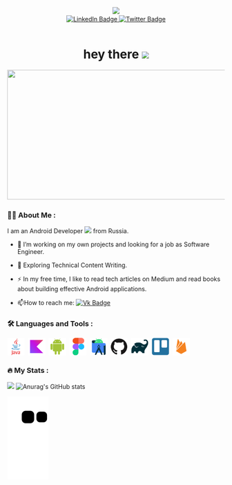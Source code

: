 <div id="header" align="center">
  <img src="https://media.giphy.com/media/u2pmTWUi0MXjyrMaVj/giphy.gif" width="200"/>
  
  <div id="badges">
    <a href="your-linkedin-URL">
      <img src="https://img.shields.io/badge/Vkontakte-blue?style=for-the-badge&logo=vk&logoColor=white" alt="LinkedIn Badge"/>
    </a>
    <a href="your-twitter-URL">
      <img src="https://img.shields.io/badge/Twitter-blue?style=for-the-badge&logo=twitter&logoColor=white" alt="Twitter Badge"/>
    </a>
  </div>

  <img src="https://komarev.com/ghpvc/?username=FabledTria5&style=flat-square&color=blue" alt=""/>

  <h1>
    hey there
    <img src="https://media.giphy.com/media/hvRJCLFzcasrR4ia7z/giphy.gif" width="30px"/>
  </h1>
</div>

<div align="center">
  <img src="https://media.giphy.com/media/uQnxWYDuUf6zGbCsGP/giphy.gif" width="600" height="300"/>
</div>

### :man_technologist: About Me : 
I am an Android Developer <img src="https://media.giphy.com/media/WUlplcMpOCEmTGBtBW/giphy.gif" width="30"> from Russia.
- :telescope: I’m working on my own projects and looking for a job as Software Engineer.

- :seedling: Exploring Technical Content Writing.

- :zap: In my free time, I like to read tech articles on Medium and read books about building effective Android applications.

- :mailbox:How to reach me: [![Vk Badge](https://img.shields.io/badge/-Vkontakte-blue?style=flat&logo=Vk&logoColor=white)](https://vk.com/fabledtria5)

### :hammer_and_wrench: Languages and Tools :
  <div>
    <img src="https://github.com/devicons/devicon/blob/master/icons/java/java-original-wordmark.svg" title="Java" alt="Java" width="40" height="40"/>&nbsp;
    <img src="https://github.com/devicons/devicon/blob/master/icons/kotlin/kotlin-original.svg" title="React" alt="React" width="40" height="40"/>&nbsp;
    <img src="https://github.com/devicons/devicon/blob/master/icons/android/android-original.svg" title="Spring" alt="Spring" width="40" height="40"/>&nbsp;
    <img src="https://github.com/devicons/devicon/blob/master/icons/figma/figma-original.svg" title="Material UI" alt="Material UI" width="40" height="40"/>&nbsp;
    <img src="https://github.com/devicons/devicon/blob/master/icons/androidstudio/androidstudio-original.svg" title="Flutter" alt="Flutter" width="40" height="40"/>&nbsp;
    <img src="https://github.com/devicons/devicon/blob/master/icons/github/github-original.svg" title="Redux" alt="Redux " width="40" height="40"/>&nbsp;
    <img src="https://github.com/devicons/devicon/blob/master/icons/gradle/gradle-plain.svg"  title="CSS3" alt="CSS" width="40" height="40"/>&nbsp;
    <img src="https://github.com/devicons/devicon/blob/master/icons/trello/trello-plain.svg" title="HTML5" alt="HTML" width="40" height="40"/>&nbsp;
    <img src="https://github.com/devicons/devicon/blob/master/icons/firebase/firebase-plain.svg" title="HTML5" alt="HTML" width="40" height="40"/>&nbsp;
  </div>
  
  ### :fire: My Stats :
  ![](http://github-profile-summary-cards.vercel.app/api/cards/profile-details?username=FabledTria5&theme=github_dark)
  ![Anurag's GitHub stats](https://github-readme-stats.vercel.app/api?username=FabledTria5&show_icons=true&theme=github_dark)
  
  ![Snake animation](https://github.com/FabledTria5/FabledTria5/blob/output/github-contribution-grid-snake.svg)
